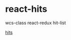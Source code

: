 # react-hits

wcs-class react-redux hit-list

[hits](https://cristina-ferreira.github.io/react-hits/)

